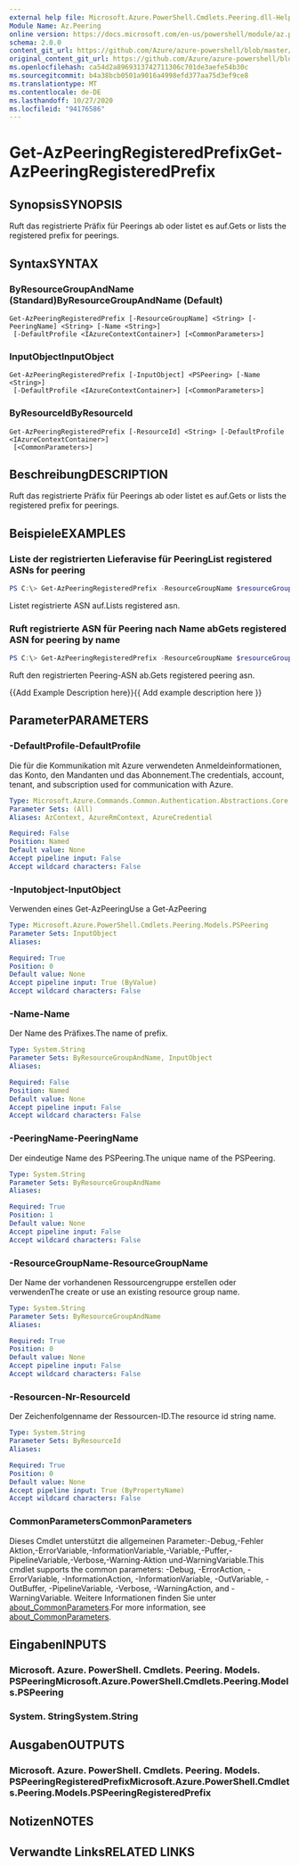 ```yaml
---
external help file: Microsoft.Azure.PowerShell.Cmdlets.Peering.dll-Help.xml
Module Name: Az.Peering
online version: https://docs.microsoft.com/en-us/powershell/module/az.peering/get-azpeeringregisteredprefix
schema: 2.0.0
content_git_url: https://github.com/Azure/azure-powershell/blob/master/src/Peering/Peering/help/Get-AzPeeringRegisteredPrefix.md
original_content_git_url: https://github.com/Azure/azure-powershell/blob/master/src/Peering/Peering/help/Get-AzPeeringRegisteredPrefix.md
ms.openlocfilehash: ca54d2a8969313742711306c701de3aefe54b30c
ms.sourcegitcommit: b4a38bcb0501a9016a4998efd377aa75d3ef9ce8
ms.translationtype: MT
ms.contentlocale: de-DE
ms.lasthandoff: 10/27/2020
ms.locfileid: "94176586"
---
```

# <span data-ttu-id="d1c12-101">Get-AzPeeringRegisteredPrefix</span><span class="sxs-lookup"><span data-stu-id="d1c12-101">Get-AzPeeringRegisteredPrefix</span></span>

## <span data-ttu-id="d1c12-102">Synopsis</span><span class="sxs-lookup"><span data-stu-id="d1c12-102">SYNOPSIS</span></span>
<span data-ttu-id="d1c12-103">Ruft das registrierte Präfix für Peerings ab oder listet es auf.</span><span class="sxs-lookup"><span data-stu-id="d1c12-103">Gets or lists the registered prefix for peerings.</span></span>

## <span data-ttu-id="d1c12-104">Syntax</span><span class="sxs-lookup"><span data-stu-id="d1c12-104">SYNTAX</span></span>

### <span data-ttu-id="d1c12-105">ByResourceGroupAndName (Standard)</span><span class="sxs-lookup"><span data-stu-id="d1c12-105">ByResourceGroupAndName (Default)</span></span>
```
Get-AzPeeringRegisteredPrefix [-ResourceGroupName] <String> [-PeeringName] <String> [-Name <String>]
 [-DefaultProfile <IAzureContextContainer>] [<CommonParameters>]
```

### <span data-ttu-id="d1c12-106">InputObject</span><span class="sxs-lookup"><span data-stu-id="d1c12-106">InputObject</span></span>
```
Get-AzPeeringRegisteredPrefix [-InputObject] <PSPeering> [-Name <String>]
 [-DefaultProfile <IAzureContextContainer>] [<CommonParameters>]
```

### <span data-ttu-id="d1c12-107">ByResourceId</span><span class="sxs-lookup"><span data-stu-id="d1c12-107">ByResourceId</span></span>
```
Get-AzPeeringRegisteredPrefix [-ResourceId] <String> [-DefaultProfile <IAzureContextContainer>]
 [<CommonParameters>]
```

## <span data-ttu-id="d1c12-108">Beschreibung</span><span class="sxs-lookup"><span data-stu-id="d1c12-108">DESCRIPTION</span></span>
<span data-ttu-id="d1c12-109">Ruft das registrierte Präfix für Peerings ab oder listet es auf.</span><span class="sxs-lookup"><span data-stu-id="d1c12-109">Gets or lists the registered prefix for peerings.</span></span>

## <span data-ttu-id="d1c12-110">Beispiele</span><span class="sxs-lookup"><span data-stu-id="d1c12-110">EXAMPLES</span></span>

### <span data-ttu-id="d1c12-111">Liste der registrierten Lieferavise für Peering</span><span class="sxs-lookup"><span data-stu-id="d1c12-111">List registered ASNs for peering</span></span>
```powershell
PS C:\> Get-AzPeeringRegisteredPrefix -ResourceGroupName $resourceGroupName -PeeringName $peeringName
```

<span data-ttu-id="d1c12-112">Listet registrierte ASN auf.</span><span class="sxs-lookup"><span data-stu-id="d1c12-112">Lists registered asn.</span></span>

### <span data-ttu-id="d1c12-113">Ruft registrierte ASN für Peering nach Name ab</span><span class="sxs-lookup"><span data-stu-id="d1c12-113">Gets registered ASN for peering by name</span></span>
```powershell
PS C:\> Get-AzPeeringRegisteredPrefix -ResourceGroupName $resourceGroupName -PeeringName $peeringName -Name $registeredPrefixName
```

<span data-ttu-id="d1c12-114">Ruft den registrierten Peering-ASN ab.</span><span class="sxs-lookup"><span data-stu-id="d1c12-114">Gets registered peering asn.</span></span>

<span data-ttu-id="d1c12-115">{{Add Example Description here}}</span><span class="sxs-lookup"><span data-stu-id="d1c12-115">{{ Add example description here }}</span></span>

## <span data-ttu-id="d1c12-116">Parameter</span><span class="sxs-lookup"><span data-stu-id="d1c12-116">PARAMETERS</span></span>

### <span data-ttu-id="d1c12-117">-DefaultProfile</span><span class="sxs-lookup"><span data-stu-id="d1c12-117">-DefaultProfile</span></span>
<span data-ttu-id="d1c12-118">Die für die Kommunikation mit Azure verwendeten Anmeldeinformationen, das Konto, den Mandanten und das Abonnement.</span><span class="sxs-lookup"><span data-stu-id="d1c12-118">The credentials, account, tenant, and subscription used for communication with Azure.</span></span>

```yaml
Type: Microsoft.Azure.Commands.Common.Authentication.Abstractions.Core.IAzureContextContainer
Parameter Sets: (All)
Aliases: AzContext, AzureRmContext, AzureCredential

Required: False
Position: Named
Default value: None
Accept pipeline input: False
Accept wildcard characters: False
```

### <span data-ttu-id="d1c12-119">-Inputobject</span><span class="sxs-lookup"><span data-stu-id="d1c12-119">-InputObject</span></span>
<span data-ttu-id="d1c12-120">Verwenden eines Get-AzPeering</span><span class="sxs-lookup"><span data-stu-id="d1c12-120">Use a Get-AzPeering</span></span>

```yaml
Type: Microsoft.Azure.PowerShell.Cmdlets.Peering.Models.PSPeering
Parameter Sets: InputObject
Aliases:

Required: True
Position: 0
Default value: None
Accept pipeline input: True (ByValue)
Accept wildcard characters: False
```

### <span data-ttu-id="d1c12-121">-Name</span><span class="sxs-lookup"><span data-stu-id="d1c12-121">-Name</span></span>
<span data-ttu-id="d1c12-122">Der Name des Präfixes.</span><span class="sxs-lookup"><span data-stu-id="d1c12-122">The name of prefix.</span></span>

```yaml
Type: System.String
Parameter Sets: ByResourceGroupAndName, InputObject
Aliases:

Required: False
Position: Named
Default value: None
Accept pipeline input: False
Accept wildcard characters: False
```

### <span data-ttu-id="d1c12-123">-PeeringName</span><span class="sxs-lookup"><span data-stu-id="d1c12-123">-PeeringName</span></span>
<span data-ttu-id="d1c12-124">Der eindeutige Name des PSPeering.</span><span class="sxs-lookup"><span data-stu-id="d1c12-124">The unique name of the PSPeering.</span></span>

```yaml
Type: System.String
Parameter Sets: ByResourceGroupAndName
Aliases:

Required: True
Position: 1
Default value: None
Accept pipeline input: False
Accept wildcard characters: False
```

### <span data-ttu-id="d1c12-125">-ResourceGroupName</span><span class="sxs-lookup"><span data-stu-id="d1c12-125">-ResourceGroupName</span></span>
<span data-ttu-id="d1c12-126">Der Name der vorhandenen Ressourcengruppe erstellen oder verwenden</span><span class="sxs-lookup"><span data-stu-id="d1c12-126">The create or use an existing resource group name.</span></span>

```yaml
Type: System.String
Parameter Sets: ByResourceGroupAndName
Aliases:

Required: True
Position: 0
Default value: None
Accept pipeline input: False
Accept wildcard characters: False
```

### <span data-ttu-id="d1c12-127">-Resourcen-Nr</span><span class="sxs-lookup"><span data-stu-id="d1c12-127">-ResourceId</span></span>
<span data-ttu-id="d1c12-128">Der Zeichenfolgenname der Ressourcen-ID.</span><span class="sxs-lookup"><span data-stu-id="d1c12-128">The resource id string name.</span></span>

```yaml
Type: System.String
Parameter Sets: ByResourceId
Aliases:

Required: True
Position: 0
Default value: None
Accept pipeline input: True (ByPropertyName)
Accept wildcard characters: False
```

### <span data-ttu-id="d1c12-129">CommonParameters</span><span class="sxs-lookup"><span data-stu-id="d1c12-129">CommonParameters</span></span>
<span data-ttu-id="d1c12-130">Dieses Cmdlet unterstützt die allgemeinen Parameter:-Debug,-Fehler Aktion,-ErrorVariable,-InformationVariable,-Variable,-Puffer,-PipelineVariable,-Verbose,-Warning-Aktion und-WarningVariable.</span><span class="sxs-lookup"><span data-stu-id="d1c12-130">This cmdlet supports the common parameters: -Debug, -ErrorAction, -ErrorVariable, -InformationAction, -InformationVariable, -OutVariable, -OutBuffer, -PipelineVariable, -Verbose, -WarningAction, and -WarningVariable.</span></span> <span data-ttu-id="d1c12-131">Weitere Informationen finden Sie unter [about_CommonParameters](http://go.microsoft.com/fwlink/?LinkID=113216).</span><span class="sxs-lookup"><span data-stu-id="d1c12-131">For more information, see [about_CommonParameters](http://go.microsoft.com/fwlink/?LinkID=113216).</span></span>

## <span data-ttu-id="d1c12-132">Eingaben</span><span class="sxs-lookup"><span data-stu-id="d1c12-132">INPUTS</span></span>

### <span data-ttu-id="d1c12-133">Microsoft. Azure. PowerShell. Cmdlets. Peering. Models. PSPeering</span><span class="sxs-lookup"><span data-stu-id="d1c12-133">Microsoft.Azure.PowerShell.Cmdlets.Peering.Models.PSPeering</span></span>

### <span data-ttu-id="d1c12-134">System. String</span><span class="sxs-lookup"><span data-stu-id="d1c12-134">System.String</span></span>

## <span data-ttu-id="d1c12-135">Ausgaben</span><span class="sxs-lookup"><span data-stu-id="d1c12-135">OUTPUTS</span></span>

### <span data-ttu-id="d1c12-136">Microsoft. Azure. PowerShell. Cmdlets. Peering. Models. PSPeeringRegisteredPrefix</span><span class="sxs-lookup"><span data-stu-id="d1c12-136">Microsoft.Azure.PowerShell.Cmdlets.Peering.Models.PSPeeringRegisteredPrefix</span></span>

## <span data-ttu-id="d1c12-137">Notizen</span><span class="sxs-lookup"><span data-stu-id="d1c12-137">NOTES</span></span>

## <span data-ttu-id="d1c12-138">Verwandte Links</span><span class="sxs-lookup"><span data-stu-id="d1c12-138">RELATED LINKS</span></span>
